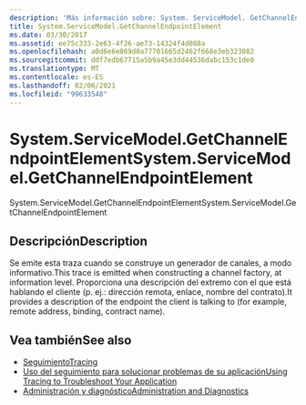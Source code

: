 ```yaml
---
description: 'Más información sobre: System. ServiceModel. GetChannelEndpointElement'
title: System.ServiceModel.GetChannelEndpointElement
ms.date: 03/30/2017
ms.assetid: ee75c333-2e63-4f26-ae73-14324f4d088a
ms.openlocfilehash: a0d6e6e869d0a77701665d2462f668e3eb323082
ms.sourcegitcommit: ddf7edb67715a5b9a45e3dd44536dabc153c1de0
ms.translationtype: MT
ms.contentlocale: es-ES
ms.lasthandoff: 02/06/2021
ms.locfileid: "99633548"
---
```

# <a name="systemservicemodelgetchannelendpointelement"></a><span data-ttu-id="f05d6-103">System.ServiceModel.GetChannelEndpointElement</span><span class="sxs-lookup"><span data-stu-id="f05d6-103">System.ServiceModel.GetChannelEndpointElement</span></span>

<span data-ttu-id="f05d6-104">System.ServiceModel.GetChannelEndpointElement</span><span class="sxs-lookup"><span data-stu-id="f05d6-104">System.ServiceModel.GetChannelEndpointElement</span></span>  
  
## <a name="description"></a><span data-ttu-id="f05d6-105">Descripción</span><span class="sxs-lookup"><span data-stu-id="f05d6-105">Description</span></span>  

 <span data-ttu-id="f05d6-106">Se emite esta traza cuando se construye un generador de canales, a modo informativo.</span><span class="sxs-lookup"><span data-stu-id="f05d6-106">This trace is emitted when constructing a channel factory, at information level.</span></span> <span data-ttu-id="f05d6-107">Proporciona una descripción del extremo con el que está hablando el cliente (p. ej.: dirección remota, enlace, nombre del contrato).</span><span class="sxs-lookup"><span data-stu-id="f05d6-107">It provides a description of the endpoint the client is talking to (for example, remote address, binding, contract name).</span></span>  
  
## <a name="see-also"></a><span data-ttu-id="f05d6-108">Vea también</span><span class="sxs-lookup"><span data-stu-id="f05d6-108">See also</span></span>

- [<span data-ttu-id="f05d6-109">Seguimiento</span><span class="sxs-lookup"><span data-stu-id="f05d6-109">Tracing</span></span>](index.md)
- [<span data-ttu-id="f05d6-110">Uso del seguimiento para solucionar problemas de su aplicación</span><span class="sxs-lookup"><span data-stu-id="f05d6-110">Using Tracing to Troubleshoot Your Application</span></span>](using-tracing-to-troubleshoot-your-application.md)
- [<span data-ttu-id="f05d6-111">Administración y diagnóstico</span><span class="sxs-lookup"><span data-stu-id="f05d6-111">Administration and Diagnostics</span></span>](../index.md)
